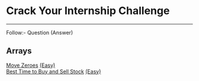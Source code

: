 # Crack Your Internship Challenge
---

Follow:- Question (Answer)

## Arrays
[Move Zeroes](https://leetcode.com/problems/move-zeroes/description/) [(Easy)](/Arrays/Move%20Zeroes(Easy).txt)\
[Best Time to Buy and Sell Stock](https://leetcode.com/problems/move-zeroes/description/) [(Easy)](/Arrays/Best%20Time%20to%20Buy%20and%20Sell%20Stock(Easy).txt)
